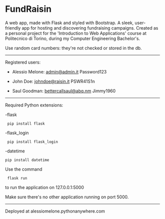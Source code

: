 # FundRaisin
A web app, made with Flask and styled with Bootstrap.
A sleek, user-friendly app for hosting and discovering fundraising campaigns.
Created as a personal project for the 'Introduction to Web Applications' course at Politecnico di Torino, during my Computer Engineering Bachelor's.

Use random card numbers: they're not checked or stored in the db.

-------

Registered users:

- Alessio Melone:
admin@admin.it
Password123

- John Doe:
johndoe@raisin.it
PSWR41S1n

- Saul Goodman: 
bettercallsaul@abq.nm
Jimmy1960

--------

Required Python extensions:

-flask

     pip install flask

-flask_login

     pip install flask_login

-datetime

    pip install datetime

Use the command 

     flask run 
     
to run the application on 127.0.0.1:5000

Make sure there's no other application running on port 5000.

--------

Deployed at alessiomelone.pythonanywhere.com
